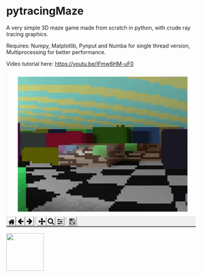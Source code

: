# pytracingMaze
A very simple 3D maze game made from scratch in python, with crude ray tracing graphics.

Requires: Numpy, Matplotlib, Pynput and Numba for single thread version, Multiprocessing for better performance.

Video tutorial here: https://youtu.be/IFmw6HM-uF0


 ![](gif.gif)
 
 
<img src="https://avatars0.githubusercontent.com/u/76776190?s=460&u=8f3943b46a0f1060a462d8a2922319edd9cd241c&v=4" width="100" height="100">
